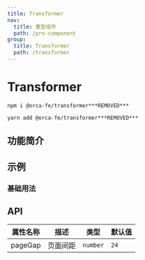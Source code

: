 ```yaml
---
title: Transformer
nav:
  title: 重型组件
  path: /pro-component
group:
  title: Transformer
  path: /transformer
---
```


# Transformer

`npm i @orca-fe/transformer***REMOVED***`

`yarn add @orca-fe/transformer***REMOVED***`

## 功能简介

## 示例

### 基础用法

<code src="../demo/DemoDev.tsx" ></code>

<code src="../demo/Demo1.tsx" ></code>

## API

| 属性名称 | 描述     | 类型     | 默认值 |
| -------- | -------- | -------- | ------ |
| pageGap  | 页面间距 | `number` | `24`   |
